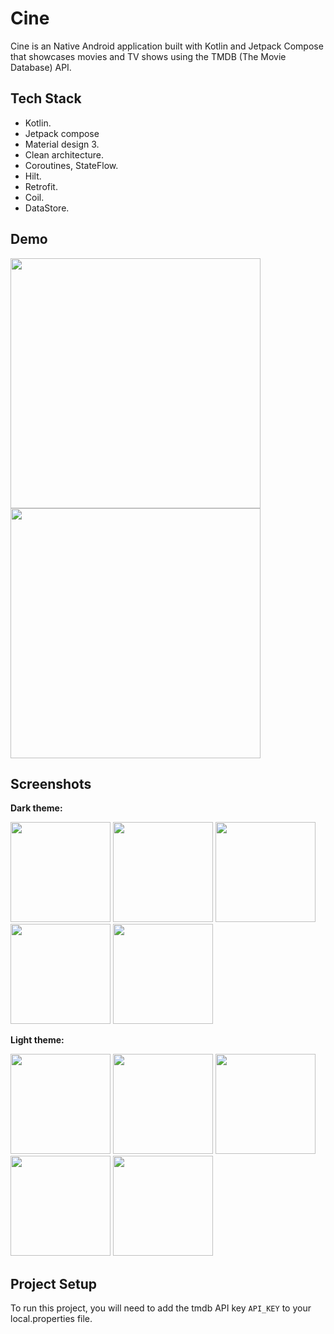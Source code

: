 # Cine

Cine is an Native Android application built with Kotlin and Jetpack Compose that showcases movies
and TV shows using the TMDB (The Movie Database) API.

## Tech Stack

* Kotlin.
* Jetpack compose
* Material design 3.
* Clean architecture.
* Coroutines, StateFlow.
* Hilt.
* Retrofit.
* Coil.
* DataStore.

## Demo

<img src="https://github.com/user-attachments/assets/a3352100-7156-446a-8113-a7c071a192ff" width="400"/>

<img src="https://github.com/user-attachments/assets/de6020f1-ab65-4829-99c5-7c5c7898c06a" width="400"/>

## Screenshots

**Dark theme:**

<img src="https://github.com/user-attachments/assets/aef0765b-7d35-432c-8e10-53762d4b19f6" width="160"/>

<img src="https://github.com/user-attachments/assets/f678fe10-92c8-4e35-b7ae-c0c3559e2166" width="160"/>

<img src="https://github.com/user-attachments/assets/63518ad1-0d7f-4eca-ab1a-b8dcc97c07c3" width="160"/>

<img src="https://github.com/user-attachments/assets/c6d99bd9-25dc-4d4d-aaf3-f4f9a2ad9554" width="160"/>

<img src="https://github.com/user-attachments/assets/01ac60cf-84ef-4cfb-b0df-51069f714d80" width="160"/>

**Light theme:**

<img src="https://github.com/user-attachments/assets/4a8c011b-c7d9-4606-a981-18333c443199" width="160"/>

<img src="https://github.com/user-attachments/assets/bf213c0c-51b7-4c9c-a6be-554d04bb2e8a" width="160"/>

<img src="https://github.com/user-attachments/assets/2a4d3a86-4b1a-44e4-83c8-61558cf5bb2c" width="160"/>

<img src="https://github.com/user-attachments/assets/84dceaa1-26c3-4d61-b0aa-ee3627e76d2c" width="160"/>

<img src="https://github.com/user-attachments/assets/2b66cd6a-8abf-4b9b-863d-5c796484321f" width="160"/>

## Project Setup

To run this project, you will need to add the tmdb API key  `API_KEY` to your local.properties file.
